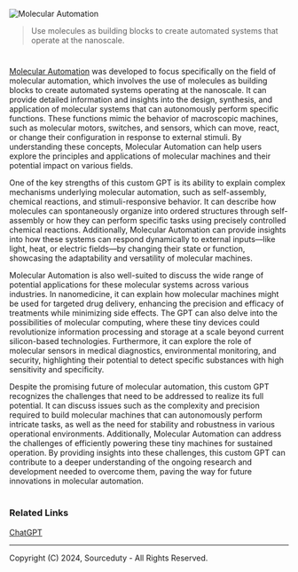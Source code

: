 ![Molecular Automation](https://github.com/user-attachments/assets/2e811c1d-e08c-4065-b549-3730f1a5ff62)

> Use molecules as building blocks to create automated systems that operate at the nanoscale.

#

[Molecular Automation](https://chatgpt.com/g/g-evCx2qPG4-molecular-automation) was developed to focus specifically on the field of molecular automation, which involves the use of molecules as building blocks to create automated systems operating at the nanoscale. It can provide detailed information and insights into the design, synthesis, and application of molecular systems that can autonomously perform specific functions. These functions mimic the behavior of macroscopic machines, such as molecular motors, switches, and sensors, which can move, react, or change their configuration in response to external stimuli. By understanding these concepts, Molecular Automation can help users explore the principles and applications of molecular machines and their potential impact on various fields.

One of the key strengths of this custom GPT is its ability to explain complex mechanisms underlying molecular automation, such as self-assembly, chemical reactions, and stimuli-responsive behavior. It can describe how molecules can spontaneously organize into ordered structures through self-assembly or how they can perform specific tasks using precisely controlled chemical reactions. Additionally, Molecular Automation can provide insights into how these systems can respond dynamically to external inputs—like light, heat, or electric fields—by changing their state or function, showcasing the adaptability and versatility of molecular machines.

Molecular Automation is also well-suited to discuss the wide range of potential applications for these molecular systems across various industries. In nanomedicine, it can explain how molecular machines might be used for targeted drug delivery, enhancing the precision and efficacy of treatments while minimizing side effects. The GPT can also delve into the possibilities of molecular computing, where these tiny devices could revolutionize information processing and storage at a scale beyond current silicon-based technologies. Furthermore, it can explore the role of molecular sensors in medical diagnostics, environmental monitoring, and security, highlighting their potential to detect specific substances with high sensitivity and specificity.

Despite the promising future of molecular automation, this custom GPT recognizes the challenges that need to be addressed to realize its full potential. It can discuss issues such as the complexity and precision required to build molecular machines that can autonomously perform intricate tasks, as well as the need for stability and robustness in various operational environments. Additionally, Molecular Automation can address the challenges of efficiently powering these tiny machines for sustained operation. By providing insights into these challenges, this custom GPT can contribute to a deeper understanding of the ongoing research and development needed to overcome them, paving the way for future innovations in molecular automation.

#
### Related Links

[ChatGPT](https://github.com/sourceduty/ChatGPT)

***
Copyright (C) 2024, Sourceduty - All Rights Reserved.
